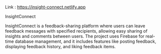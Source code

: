 Link : https://insight-connect.netlify.app

InsightConnect

InsightConnect is a feedback-sharing platform where users can leave feedback messages with specified recipients, allowing easy sharing of insights and comments between users. The project uses Firebase for real-time database management, and it includes features like posting feedback, displaying feedback history, and liking feedback items.
